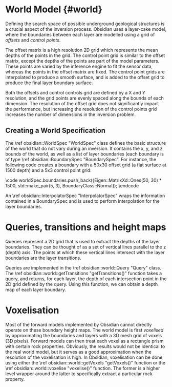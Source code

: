 World Model {#world}
===========
Defining the search space of possible underground geological structures is
a crucial aspect of the inversion process. Obsidian uses a layer-cake model,
where the boundaries between each layer are modelled using a grid of _offsets_
and _control points_.

The offset matrix is a high resolution 2D grid which represents the mean depths
of the points in the grid. The control point grid is similar to the offset matrix,
except the depths of the points are part of the model parameters. These points
are varied by the inference engine to fit the sensor data, whereas the points in
the offset matrix are fixed. The control point grids are interpolated to produce
a smooth surface, and is added to the offset grid to produce the final layer
boundary surface.

Both the offsets and control controls grid are defined by a X and Y resolution,
and the grid points are evenly spaced along the bounds of each dimension. The
resolution of the offset grid does not significantly impact the performance, but
increasing the resolution of the control points grid increases the number of
dimensions in the inversion problem.

Creating a World Specification
------------------------------
The \ref obsidian::WorldSpec "WorldSpec" class defines the basic structure of
the world that do not vary during an inversion. It contains the x, y, and z
bounds of the world, as well as a list of layer boundaries (each boundary
is of type \ref obsidian::BoundarySpec "BoundarySpec". For instance,
the following code creates a boundary with a 50x30 offset grid
(a flat surface at 1500 depth) and a 5x3 control point grid:

\code
worldSpec.boundaries.push_back({Eigen::MatrixXd::Ones(50, 30) * 1500, std::make_pair(5, 3),  BoundaryClass::Normal});
\endcode

An \ref obsidian::InterpolatorSpec "InterpolatorSpec" wraps the information 
contained in a BoundarySpec and is used to perform interpolation for the
layer boundaries.

Queries, transitions and height maps
====================================
Queries represent a 2D grid that is used to extract the depths of the
layer boundaries. They can be thought of as a set of vertical lines parallel to
the z (depth) axis. The points at which these vertical lines intersect with the
layer boundaries are the layer transitions.

Queries are implemented in the \ref obsidian::world::Query "Query"
class. The \ref obsidian::world::getTransitions "getTransitions()" function
takes a query, and returns, for each layer, the depth of each intersection point
in the 2D grid defined by the query. Using this function, we can obtain a depth map
of each layer boundary.

Voxelisation
============
Most of the forward models implemented by Obsidian cannot directly operate
on these boundary height maps. The world model is first _voxelised_ by approximating
the boundaries and layers with a 3D mesh grid of voxels (3D pixels). Forward models
can then treat each voxel as a rectangle prism with certain rock properties.
Obviously, the results would not be identical to the real world model, but
it serves as a good approximation when the resolution of the voxelisation is high.
In Obsidian, voxelisation can be done using either the \ref obsidian::world::getVoxels "getVoxels()"
function or the \ref obsidian::world::voxelise "voxelise()" function. The former
is a higher level wrapper around the latter to specifically extract a particular
rock property.
